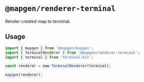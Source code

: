 # `@mapgen/renderer-terminal`

Render created map to terminal.

## Usage

```ts
import { mapgen } from '@mapgen/mapgen';
import { TerminalRenderer } from '@mapgen/renderer-terminal';
import { terminal } from 'terminal-kit';

const renderer = new TerminalRenderer(terminal);

mapgen(renderer);
```

